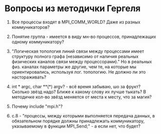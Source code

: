# Вопросы из методички Гергеля
1) Все процессы входят в MPI_COMM_WORLD? Даже из разных коммуникаторов?

2) Понятие группа - имеется в виду мн-во процессов, принадлежащих одному коммуникатору?

3) "Логическая топология линий связи между процессами имеет структуру полного графа (независимо от наличия реальных физических каналов связи между процессорами)." 
Но в реальных физ. каналах параметры же другие, чем те, на которые мы ориентировались, используя лог. топологию. Не должно ли это настораживать?

4) int * argc, char **(*) argv? - всё время забываю, шо за фрукт? Сколько звёзд надо? Ближе к какому слову их лучше тыкать? В методичке кол-во звёзд меняется от места к месту, что за магия?

5) Почему include "mpi.h"?

6) c.8 - "процессы, между которыми выполняется передача данных, в обязательном порядке должны принадлежать коммуникатору, указываемому в функции MPI_Send;" - а если нет, что будет?
